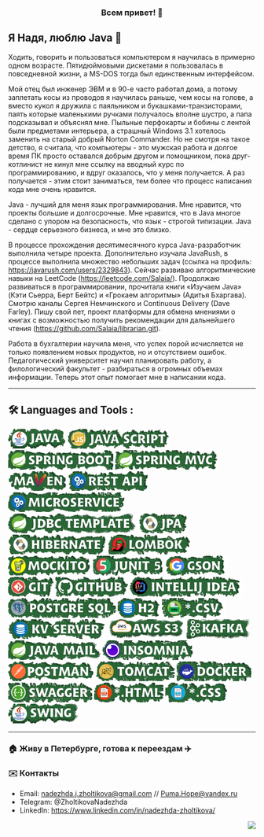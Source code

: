  ### <div id="header" align="center"> Всем привет! 👋 </div>

## Я Надя, люблю Java 💝
Ходить, говорить и пользоваться компьютером я научилась в примерно одном возрасте. Пятидюймовыми дискетами я пользовалась в повседневной жизни, а MS-DOS тогда был единственным интерфейсом.

Мой отец был инженер ЭВМ и в 90-е часто работал дома, а потому заплетать косы из проводов я научилась раньше, чем косы на голове, а вместо кукол я дружила с паяльником и букашками-транзисторами, паять которые маленькими ручками получалось вполне шустро, а папа подсказывал и объяснял мне. Пыльные перфокарты и бобины с лентой были предметами интерьера, а страшный Windows 3.1 хотелось заменить на старый добрый Norton Commander.
Но не смотря на такое детство, я считала, что компьютеры - это мужская работа и долгое время ПК просто оставался добрым другом и помощником, пока друг-котлинист не кинул мне ссылку на вводный курс по программированию, и вдруг оказалось, что у меня получается. А раз получается - этим стоит заниматься, тем более что процесс написания кода мне очень нравится.

Java - лучший для меня язык программирования. Мне нравится, что проекты большие и долгосрочные. Мне нравится, что в Java многое сделано с упором на безопасность, что язык - строгой типизации.  Java - сердце серьезного бизнеса, и мне это близко.

В процессе прохождения десятимесячного курса Java-разработчик выполнила четыре проекта.  Дополнительно изучала JavaRush, в процессе выполнила множество небольших задач (ссылка на профиль: https://javarush.com/users/2329843). Сейчас развиваю алгоритмические навыки на LeetCode (https://leetcode.com/Salaia/). Продолжаю развиваться в программировании, прочитала книги «Изучаем Java» (Кэти Сьерра, Берт Бейтс) и «Грокаем алгоритмы» (Адитья Бхаргава). Смотрю каналы Сергея Немчинского и Continuous Delivery (Dave Farley).
Пишу свой пет, проект платформы для обмена мнениями о книгах с возможностью получить рекомендации для дальнейшего чтения (https://github.com/Salaia/librarian.git).

Работа в бухгалтерии научила меня, что успех порой исчисляется не только появлением новых продуктов, но и отсутствием ошибок. Педагогический университет научил планировать работу, а филологический факультет - разбираться в огромных объемах информации. Теперь этот опыт помогает мне в написании кода.

---
## 🛠 Languages and Tools :

<div>
  <img src="https://github.com/Salaia/icons/blob/main/green/Java.png?raw=true" title="Java" alt="Java" height="40"/>
 <img src="https://github.com/Salaia/icons/blob/main/green/JavaScript.png?raw=true" title="JavaScript" alt="java script" height="40"/>
        <img src="https://github.com/Salaia/icons/blob/main/green/SPRING%20boot.png?raw=true" title="Spring Boot" alt="Spring Boot" height="40"/>
      <img src="https://github.com/Salaia/icons/blob/main/green/SPRING%20MVC.png?raw=true" title="Spring MVC" alt="Spring MVC" height="40"/>
      <img src="https://github.com/Salaia/icons/blob/main/green/Maven.png?raw=true" title="Apache Maven" alt="Apache Maven" height="40"/>
       <img src="https://github.com/Salaia/icons/blob/main/green/Rest%20API.png?raw=true" title="Rest API" alt="Rest API" height="40"/>
      <img src="https://github.com/Salaia/icons/blob/main/green/Microservice.png?raw=true" title="Microservice" alt="Microservice" height="40"/>
 <img src="https://github.com/Salaia/icons/blob/main/green/JDBC.png?raw=true" title="JDBC" alt="JDBC" height="40"/>
  <img src="https://github.com/Salaia/icons/blob/main/green/JPA.png?raw=true" title="JPA" alt="JPA" height="40"/>
 <img src="https://github.com/Salaia/icons/blob/main/green/Hibernate.png?raw=true" title="Hibernate" alt="Hibernate" height="40"/>
       <img src="https://github.com/Salaia/icons/blob/main/green/Lombok.png?raw=true" title="Lombok" alt="Lombok" height="40"/>
      <img src="https://github.com/Salaia/icons/blob/main/green/Mockito.png?raw=true" title="Mockito" alt="Mockito" height="40"/>
 <img src="https://github.com/Salaia/icons/blob/main/green/JUnit%205.png?raw=true" title="JUnit 5" alt="JUnit 5" height="40"/> 
 <img src="https://github.com/Salaia/icons/blob/main/green/Gson.png?raw=true" title="Gson" alt="Gson" height="40"/>
 <img src="https://github.com/Salaia/icons/blob/main/green/Git.png?raw=true" title="Git" alt="Git" height="40"/>
  <img src="https://github.com/Salaia/icons/blob/main/green/GitHub.png?raw=true" title="GitHub" alt="GitHub" height="40"/>
  <img src="https://github.com/Salaia/icons/blob/main/green/Intellij%20IDEA.png?raw=true" title="IDEA" alt="Intellij IDEA" height="40"/>
  <img src="https://github.com/Salaia/icons/blob/main/green/PostgreSQL.png?raw=true" alt="PostgreSQL" height="40"/>
 <img src="https://github.com/Salaia/icons/blob/main/green/H2.png?raw=true" title="H2" alt="H2" height="40"/>
 <img src="https://github.com/Salaia/icons/blob/main/green/CSV.png?raw=true" title="*.csv" alt="csv" height="40"/>
 <img src="https://github.com/Salaia/icons/blob/main/green/KVServer.png?raw=true" title="KVServer" alt="key value server" height="40"/>
 <img src="https://github.com/Salaia/icons/blob/main/green/Amazon S3.png?raw=true" title="AWS S3" alt="Amazon Web Services S3" height="40"/>
<img src="https://github.com/Salaia/icons/blob/main/green/Kafka-3.png?raw=true" title="Apache Kafka" alt="Apache Kafka" height="40"/>
<img src="https://github.com/Salaia/icons/blob/main/green/SPRING Java Mail.png?raw=true" title="Spring Java Mail" alt="Spring Java Mail" height="40"/>
 <img src="https://github.com/Salaia/icons/blob/main/green/Insomnia.png?raw=true" title="Insomnia" alt="Git" height="40"/>
  <img src="https://github.com/Salaia/icons/blob/main/green/Postman.png?raw=true" title="Postman" alt="Git" height="40"/>
  <img src="https://github.com/Salaia/icons/blob/main/green/Tomcat.png?raw=true" title="Tomcat" alt="Tomcat" height="40"/>
  <img src="https://github.com/Salaia/icons/blob/main/green/Docker.png?raw=true" title="Docker" alt="Docker" height="40"/>
 <img src="https://github.com/Salaia/icons/blob/main/green/Swagger.png?raw=true" title="Swagger" alt="Swagger" height="40"/>
   <img src="https://github.com/Salaia/icons/blob/main/green/HTML.png?raw=true" title="HTML" alt="html" height="40"/>
   <img src="https://github.com/Salaia/icons/blob/main/green/CSS.png?raw=true" title="CSS" alt="css" height="40"/>
   <img src="https://github.com/Salaia/icons/blob/main/green/Swing.png?raw=true" title="Swing" alt="Swing" height="40"/>

   
</div>


---
### 🏠 Живу в Петербурге, готова к переездам ✈️
### ✉️ Контакты 

* Email: nadezhda.j.zholtikova@gmail.com   //  Puma.Hope@yandex.ru
* Telegram: @ZholtikovaNadezhda
* LinkedIn: https://www.linkedin.com/in/nadezhda-zholtikova/

<div id="header" align="right">
  <img src="https://media.giphy.com/media/3oKIPnAiaMCws8nOsE/giphy.gif" width="100"/>
</div>
<!---
Salaia/Salaia is a ✨ special ✨ repository because its `README.md` (this file) appears on your GitHub profile.
You can click the Preview link to take a look at your changes.

- 👋 Meow, my name's Hope. Or Puma. Maybe Nadia 👩‍💻. Really, Zholtikova Nadezhda Jurievna is a bit hard to pronounce :roll_eyes: 
- 👀 I’m interested in cats, some video games like "The Elder Scrolls" or "Deep Rock Galactic", and I love magic and fantasy worlds.
- 🌱 I’m currently learning Java on Yandex Practicum.
- 💞️ I’m looking to collaborate on any Java projects if you think I'm not too green for your team :D
- 📫 How to reach me puma.hope@yandex.ru
--->
